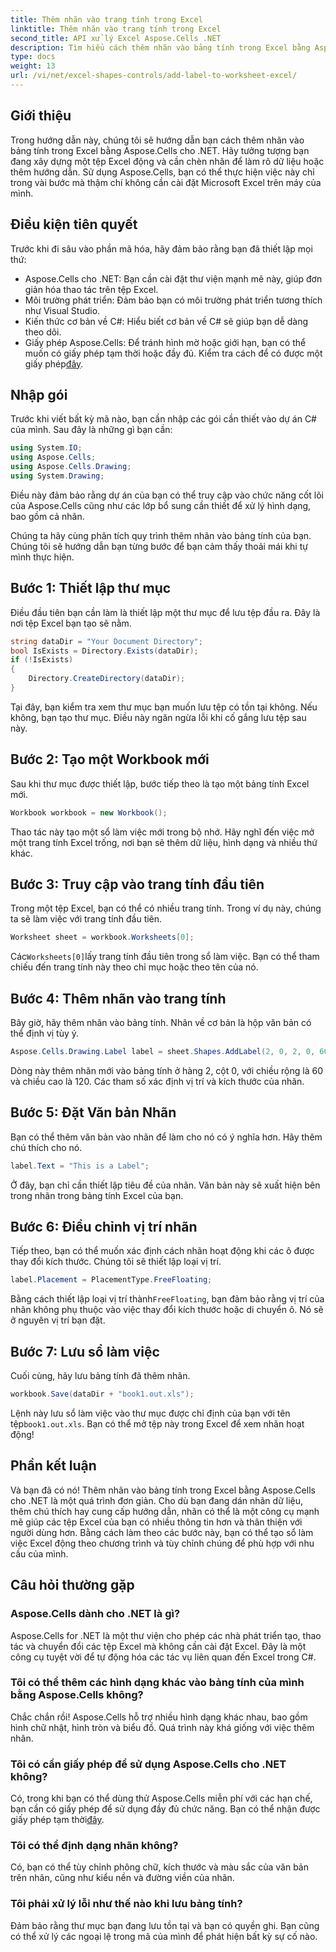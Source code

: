 ```yaml
---
title: Thêm nhãn vào trang tính trong Excel
linktitle: Thêm nhãn vào trang tính trong Excel
second_title: API xử lý Excel Aspose.Cells .NET
description: Tìm hiểu cách thêm nhãn vào bảng tính trong Excel bằng Aspose.Cells cho .NET với hướng dẫn từng bước của chúng tôi. Tạo sổ làm việc Excel động theo chương trình.
type: docs
weight: 13
url: /vi/net/excel-shapes-controls/add-label-to-worksheet-excel/
---
```

## Giới thiệu
Trong hướng dẫn này, chúng tôi sẽ hướng dẫn bạn cách thêm nhãn vào bảng tính trong Excel bằng Aspose.Cells cho .NET. Hãy tưởng tượng bạn đang xây dựng một tệp Excel động và cần chèn nhãn để làm rõ dữ liệu hoặc thêm hướng dẫn. Sử dụng Aspose.Cells, bạn có thể thực hiện việc này chỉ trong vài bước mà thậm chí không cần cài đặt Microsoft Excel trên máy của mình. 
## Điều kiện tiên quyết
Trước khi đi sâu vào phần mã hóa, hãy đảm bảo rằng bạn đã thiết lập mọi thứ:
- Aspose.Cells cho .NET: Bạn cần cài đặt thư viện mạnh mẽ này, giúp đơn giản hóa thao tác trên tệp Excel.
- Môi trường phát triển: Đảm bảo bạn có môi trường phát triển tương thích như Visual Studio.
- Kiến thức cơ bản về C#: Hiểu biết cơ bản về C# sẽ giúp bạn dễ dàng theo dõi.
-  Giấy phép Aspose.Cells: Để tránh hình mờ hoặc giới hạn, bạn có thể muốn có giấy phép tạm thời hoặc đầy đủ. Kiểm tra cách để có được một giấy phép[đây](https://purchase.aspose.com/temporary-license/).

## Nhập gói
Trước khi viết bất kỳ mã nào, bạn cần nhập các gói cần thiết vào dự án C# của mình. Sau đây là những gì bạn cần:
```csharp
using System.IO;
using Aspose.Cells;
using Aspose.Cells.Drawing;
using System.Drawing;
```
Điều này đảm bảo rằng dự án của bạn có thể truy cập vào chức năng cốt lõi của Aspose.Cells cũng như các lớp bổ sung cần thiết để xử lý hình dạng, bao gồm cả nhãn.

Chúng ta hãy cùng phân tích quy trình thêm nhãn vào bảng tính của bạn. Chúng tôi sẽ hướng dẫn bạn từng bước để bạn cảm thấy thoải mái khi tự mình thực hiện.
## Bước 1: Thiết lập thư mục

Điều đầu tiên bạn cần làm là thiết lập một thư mục để lưu tệp đầu ra. Đây là nơi tệp Excel bạn tạo sẽ nằm.
```csharp
string dataDir = "Your Document Directory";
bool IsExists = Directory.Exists(dataDir);
if (!IsExists)
{
    Directory.CreateDirectory(dataDir);
}
```
Tại đây, bạn kiểm tra xem thư mục bạn muốn lưu tệp có tồn tại không. Nếu không, bạn tạo thư mục. Điều này ngăn ngừa lỗi khi cố gắng lưu tệp sau này.
## Bước 2: Tạo một Workbook mới

Sau khi thư mục được thiết lập, bước tiếp theo là tạo một bảng tính Excel mới.
```csharp
Workbook workbook = new Workbook();
```
Thao tác này tạo một sổ làm việc mới trong bộ nhớ. Hãy nghĩ đến việc mở một trang tính Excel trống, nơi bạn sẽ thêm dữ liệu, hình dạng và nhiều thứ khác.
## Bước 3: Truy cập vào trang tính đầu tiên

Trong một tệp Excel, bạn có thể có nhiều trang tính. Trong ví dụ này, chúng ta sẽ làm việc với trang tính đầu tiên.
```csharp
Worksheet sheet = workbook.Worksheets[0];
```
 Các`Worksheets[0]`lấy trang tính đầu tiên trong sổ làm việc. Bạn có thể tham chiếu đến trang tính này theo chỉ mục hoặc theo tên của nó.
## Bước 4: Thêm nhãn vào trang tính

Bây giờ, hãy thêm nhãn vào bảng tính. Nhãn về cơ bản là hộp văn bản có thể định vị tùy ý.
```csharp
Aspose.Cells.Drawing.Label label = sheet.Shapes.AddLabel(2, 0, 2, 0, 60, 120);
```
Dòng này thêm nhãn mới vào bảng tính ở hàng 2, cột 0, với chiều rộng là 60 và chiều cao là 120. Các tham số xác định vị trí và kích thước của nhãn.
## Bước 5: Đặt Văn bản Nhãn

Bạn có thể thêm văn bản vào nhãn để làm cho nó có ý nghĩa hơn. Hãy thêm chú thích cho nó.
```csharp
label.Text = "This is a Label";
```
Ở đây, bạn chỉ cần thiết lập tiêu đề của nhãn. Văn bản này sẽ xuất hiện bên trong nhãn trong bảng tính Excel của bạn.
## Bước 6: Điều chỉnh vị trí nhãn

Tiếp theo, bạn có thể muốn xác định cách nhãn hoạt động khi các ô được thay đổi kích thước. Chúng tôi sẽ thiết lập loại vị trí.
```csharp
label.Placement = PlacementType.FreeFloating;
```
 Bằng cách thiết lập loại vị trí thành`FreeFloating`, bạn đảm bảo rằng vị trí của nhãn không phụ thuộc vào việc thay đổi kích thước hoặc di chuyển ô. Nó sẽ ở nguyên vị trí bạn đặt.
## Bước 7: Lưu sổ làm việc

Cuối cùng, hãy lưu bảng tính đã thêm nhãn.
```csharp
workbook.Save(dataDir + "book1.out.xls");
```
 Lệnh này lưu sổ làm việc vào thư mục được chỉ định của bạn với tên tệp`book1.out.xls`. Bạn có thể mở tệp này trong Excel để xem nhãn hoạt động!

## Phần kết luận
Và bạn đã có nó! Thêm nhãn vào bảng tính trong Excel bằng Aspose.Cells cho .NET là một quá trình đơn giản. Cho dù bạn đang dán nhãn dữ liệu, thêm chú thích hay cung cấp hướng dẫn, nhãn có thể là một công cụ mạnh mẽ giúp các tệp Excel của bạn có nhiều thông tin hơn và thân thiện với người dùng hơn. Bằng cách làm theo các bước này, bạn có thể tạo sổ làm việc Excel động theo chương trình và tùy chỉnh chúng để phù hợp với nhu cầu của mình.

## Câu hỏi thường gặp
### Aspose.Cells dành cho .NET là gì?
Aspose.Cells for .NET là một thư viện cho phép các nhà phát triển tạo, thao tác và chuyển đổi các tệp Excel mà không cần cài đặt Excel. Đây là một công cụ tuyệt vời để tự động hóa các tác vụ liên quan đến Excel trong C#.
### Tôi có thể thêm các hình dạng khác vào bảng tính của mình bằng Aspose.Cells không?
Chắc chắn rồi! Aspose.Cells hỗ trợ nhiều hình dạng khác nhau, bao gồm hình chữ nhật, hình tròn và biểu đồ. Quá trình này khá giống với việc thêm nhãn.
### Tôi có cần giấy phép để sử dụng Aspose.Cells cho .NET không?
 Có, trong khi bạn có thể dùng thử Aspose.Cells miễn phí với các hạn chế, bạn cần có giấy phép để sử dụng đầy đủ chức năng. Bạn có thể nhận được giấy phép tạm thời[đây](https://purchase.aspose.com/temporary-license/).
### Tôi có thể định dạng nhãn không?
Có, bạn có thể tùy chỉnh phông chữ, kích thước và màu sắc của văn bản trên nhãn, cũng như kiểu nền và đường viền của nhãn.
### Tôi phải xử lý lỗi như thế nào khi lưu bảng tính?
Đảm bảo rằng thư mục bạn đang lưu tồn tại và bạn có quyền ghi. Bạn cũng có thể xử lý các ngoại lệ trong mã của mình để phát hiện bất kỳ sự cố nào.